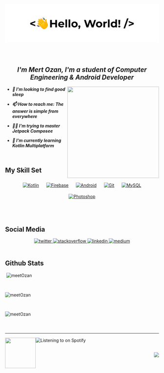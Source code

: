 <div align="center">
<img src="https://raw.githubusercontent.com/verma-ashish-k/verma-ashish-k/a3263a1cc0ce7021b733e9e223a55ba2d004f569/hello-world.gif" align="center" height=" " width="800" />
</div>  

<br/><br/>

## ***<div align="center">I'm Mert Ozan, I'm a student of Computer Engineering & Android Developer</div>***  
  
<img src="https://media0.giphy.com/media/llarwdtFqG63IlqUR1/giphy.gif" align="right" height="300" width="300" />

- ***💞️ I’m looking to find good sleep***  

- ***📫 How to reach me: The answer is simple from everywhere***

-  ***🧑‍🔬 I'm trying to master Jetpack Composee***
  
- ***🌱 I’m currently learning Kotlin Multiplatform***

<div align="left">
</div>  
  
<br/>  

## My Skill Set  
<div align="center">  
<a href="https://kotlinlang.org/" target="_blank"><img style="margin: 10px" src="https://profilinator.rishav.dev/skills-assets/kotlinlang-icon.svg" alt="Kotlin" height="75" /></a>   
<a href="https://firebase.google.com/" target="_blank"><img style="margin: 10px" src="https://profilinator.rishav.dev/skills-assets/firebase.png" alt="Firebase" height="75" /></a>  
<a href="https://www.android.com/intl/en_in/" target="_blank"><img style="margin: 10px" src="https://profilinator.rishav.dev/skills-assets/android-original-wordmark.svg" alt="Android" height="75" /></a>  
<a href="https://github.com/" target="_blank"><img style="margin: 10px" src="https://profilinator.rishav.dev/skills-assets/git-scm-icon.svg" alt="Git" height="75" /></a>  
<a href="https://www.mysql.com/" target="_blank"><img style="margin: 10px" src="https://profilinator.rishav.dev/skills-assets/mysql-original-wordmark.svg" alt="MySQL" height="75" /></a>  
<a href="https://www.adobe.com/in/products/photoshop.html" target="_blank"><img style="margin: 10px" src="https://profilinator.rishav.dev/skills-assets/photoshop-plain.svg" alt="Photoshop" height="75" /></a>  
</div>  

<br/><br/>

## Social Media
<div align="center">
<a href="https://twitter.com/meetozan" target="_blank">
<img src=https://img.shields.io/badge/twitter-%2300acee.svg?&style=for-the-badge&logo=twitter&logoColor=white alt=twitter style="margin-bottom: 5px;" />
</a>
<a href="https://stackoverflow.com/users/19023704" target="_blank">
<img src=https://img.shields.io/badge/stackoverflow-%23F28032.svg?&style=for-the-badge&logo=stackoverflow&logoColor=white alt=stackoverflow style="margin-bottom: 5px;" />
</a>
<a href="https://linkedin.com/in/Mert Ozan Kahraman" target="_blank">
<img src=https://img.shields.io/badge/linkedin-%231E77B5.svg?&style=for-the-badge&logo=linkedin&logoColor=white alt=linkedin style="margin-bottom: 5px;" />
</a>
<a href="https://medium.com/@mertozan" target="_blank">
<img src=https://img.shields.io/badge/medium-%23292929.svg?&style=for-the-badge&logo=medium&logoColor=white alt=medium style="margin-bottom: 5px;" />
</a>  
</div>  

<br/> 

## Github Stats 
<p>&nbsp;<img align="center" src="https://github-readme-stats.vercel.app/api?username=meetOzan&theme=dark&show_icons=true&locale=en" alt="meetOzan" /></p>

<br/>

<p><img align="center" src="https://github-readme-streak-stats.herokuapp.com/?user=meetOzan&theme=dark" alt="meetOzan" /></p>

<br/>

<p> <img align="center" src="https://github-readme-stats.vercel.app/api/top-langs?username=meetOzan&theme=dark&show_icons=true&locale=en&layout=compact" alt="meetOzan" /></p>

<br/>  

### 
___________________  
<img src="https://media0.giphy.com/media/cOfwtFobGCLJBU3DNn/giphy.gif?cid=790b7611bfa4949d64df38834770faeb47b60bb05d1a0987&rid=giphy.gif&ct=s" align="left" height="100" width="100" />  

![Listening to on Spotify](https://spotify-github-profile.vercel.app/api/view?uid=mertozan-tr69&cover_image=true&theme=novatorem&show_offline=false&background_color=ffffff&bar_color=53b14f&bar_color_cover=true)  

<br/>  

<div align="right">
<img src="https://komarev.com/ghpvc/?username=meetOzan&&style=flat-square" align="right" />
</div>  

<br />
